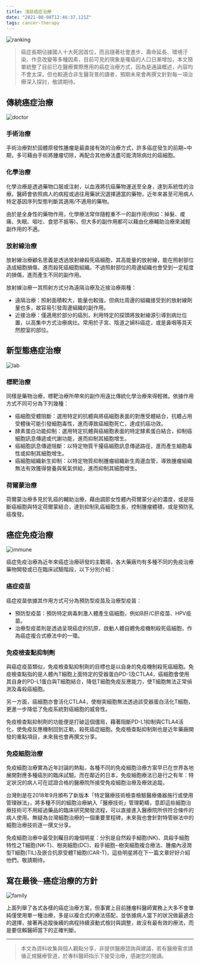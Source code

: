 ```yaml
---
title: 淺談癌症治療
date: "2021-08-08T12:46:37.121Z"
tags: cancer-therapy
---
```


![ranking](https://i.imgur.com/bBDqgFT.jpg)

> 癌症長期佔據國人十大死因首位，而且隨著社會進步、壽命延長、環境汙染、作息改變等多種因素，目前可見的現象是罹癌的人口日漸增加，本文簡單統整了目前已在醫療實際應用的癌症治療方式，因為是通論概述，內容均不會太深，但也較適合非生醫背景的讀者，預期未來會再撰文針對每一項治療深入探討，敬請期待。

## 傳統癌症治療

![doctor](https://i.imgur.com/1qgii12.jpg)

### 手術治療

手術治療對於固體原發性腫瘤是最直接有效的治療方式，許多癌症發生的前期~中期，多可藉由手術將腫瘤切除，再配合其他療法盡可能清除病灶的癌細胞。

### 化學治療

化學治療是透過藥物口服或注射，以血液將抗癌藥物運送至全身，達到系統性的治療。醫師會依照病人的病程或過往用藥狀況選擇適當的藥物，近年來甚至可用病人特定基因序列型態判斷其適用/不適用的藥物。

由於是全身性的藥物作用，化學療法常伴隨輕重不一的副作用(例如：掉髮、痠痛、失眠、嘔吐、食慾不振等)，但大多的副作用都可以藉由化療輔助治療來減輕副作用的不適。

### 放射線治療

放射線治療顧名思義是透過放射線殺死癌細胞，其高能量的放射線，能在照射部位造成細胞損傷，進而殺死癌細胞組織。不過照射部位的周邊組織也會受到一定程度的損傷，進而產生不同的副作用。

放射線治療一其照射方式分為遠隔治療及近接治療兩種：

- 遠隔治療：照射面積較大，能量也較強，但病灶周邊的組織接受到的放射線劑量也多，故容易引發周邊組織的副作用。
- 近接治療：僅適用於部分的癌別，利用特定的探頭將放射線源引導到病灶位置，以高集中方式治療病灶。常用於子宮、陰道之婦科癌症，或是鼻咽等具天然腔室的部位。

## 新型態癌症治療

![lab](https://i.imgur.com/OJYKBm8.jpg)

### 標靶治療

同樣是藥物治療，標靶治療所帶來的副作用遠比傳統化學治療來得輕微。依據作用方式不同可分為下列幾種：

- 癌細胞受體阻斷：選用特定的抗體與將癌細胞表面的對應受體結合，抗體占用受體後可能引發細胞毒性，進而導致癌細胞死亡，達成抗癌功效。
- 酵素蛋白功能抑制：選用特定抗體與癌細胞表面的特定酵素蛋白結合，抑制癌細胞訊息傳遞或代謝功能，進而抑制其細胞增生。
- 癌細胞訊息傳遞阻斷：以特定物質干擾癌細胞訊息傳遞路徑，進而產生細胞毒性或抑制其細胞增生。
- 癌細胞組織新生抑制：以特定物質抑制腫瘤組織新生周邊血管，導致腫瘤組織無法有效獲得營養與氧氣供給，進而抑制其細胞增生。

### 荷爾蒙治療

荷爾蒙治療多見於乳癌的輔助治療，藉由調節女性體內荷爾蒙分泌的濃度，或是阻斷癌細胞與特定荷爾蒙結合，達到抑制乳癌細胞生長，控制腫瘤體積，或是預防乳癌復發。

## 癌症免疫治療

![immune](https://i.imgur.com/lIVdjeB.jpg)

癌症免疫治療為近年來癌症治療研發的主戰場，各大藥廠均有多種不同的免疫治療藥物開發或已在臨床試驗階段，以下分別介紹：

### 癌症疫苗

癌症疫苗依據其作用方式可分為預防型疫苗及治療型疫苗：

- 預防型疫苗：預防特定病毒刺激人體產生癌細胞，例如B肝/C肝疫苗、HPV疫苗。
- 治療型疫苗則是透過呈現癌症的抗原，啟動人體自體免疫機制殺死癌細胞，作為癌症複合式療法中的一環。

### 免疫檢查點抑制劑

與癌症疫苗類似，免疫檢查點抑制劑的目標也是以自身的免疫機制殺死癌細胞。免疫檢查點指的是人體內T細胞上面特定的受器蛋白PD-1及CTLA4，癌細胞會使用其自身的PD-L1蛋白與T細胞結合，降低T細胞免疫反應能力，使T細胞無法正常偵測及毒殺癌細胞。

另一方面，癌細胞亦會活化CTLA4，使樹突細胞無法透過該受器蛋白活化T細胞，更進一步降低了免疫系統對癌細胞的威脅性。

免疫檢查點抑制劑的功能便是打破這個僵局，藉著阻斷PD-L1抑制與CTLA4活化，使免疫反應機制回到正軌，殺死癌症細胞。免疫檢查點抑制劑也是近年藥廠開發的重點項目，未來我也會再撰文分享。

### 免疫細胞治療

免疫細胞治療實為近年討論的熱點，各種不同的免疫細胞治療方案早已在世界各地展開對應多種癌別的臨床試驗。而在鄰近的日本，免疫細胞療法已是行之有年：特定狀況的病人可在認證合格的醫療院所接受免疫細胞治療及療效追蹤。

台灣則是在2018年9月頒布了新版本「特定醫療技術檢查檢驗醫療儀器施行或使用管理辦法」，將多種不同的細胞治療納入「醫療技術」管理範疇，意即這些細胞治療技術可不用經過藥品的臨床研究開發流程，可以直接進入醫療院所供符合條件的病人使用。無疑為台灣細胞治療的一個重要里程碑，未來我也會針對特管辦法中的細胞治療技術逐一撰文分享。

免疫細胞治療中最受到矚目的幾個明星：分別是自然殺手細胞(NK)、具殺手細胞特性之T細胞(NK-T)、樹突細胞(DC)、殺手細胞─樹突細胞複合療法、腫瘤內浸潤型T細胞(TIL)及嵌合抗原受體T細胞(CAR-T)，這些明星將在下一篇文章好好介紹他們，敬請期待。

## 寫在最後─癌症治療的方針

![family](https://i.imgur.com/vOVixzW.jpg)

上面列舉了各式各樣的癌症治療方案，但事實上目前腫瘤科醫師實務上大多不會單純僅使用單一種治療，多是以複合式的療法搭配，並依據病人當下的狀況做最適合的選擇，接著再追蹤後續的病程持續滾動式檢討與調整，故沒有最有效的療法，而是要信賴醫師當下的正確判斷。

---

> 本文為資料收集與個人觀點分享，非提供醫療諮詢與建議，若有醫療需求請循正規醫療管道，於專科醫師指示下接受治療，感謝您的閱讀。
